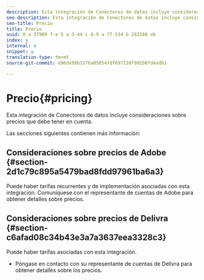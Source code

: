 ```yaml
---
description: Esta integración de Conectores de datos incluye consideraciones sobre precios que debe tener en cuenta.
seo-description: Esta integración de Conectores de datos incluye consideraciones sobre precios que debe tener en cuenta.
seo-title: Precio
title: Precio
uuid: 0 a 37989 f-e 5 a 3-44 c 6-9 a 77-534 b 282168 eb
index: y
internal: n
snippet: y
translation-type: tm+mt
source-git-commit: e96de98b3176a05654fdf697210f992b0fd4adb1

---
```



# Precio{#pricing}

Esta integración de Conectores de datos incluye consideraciones sobre precios que debe tener en cuenta.

Las secciones siguientes contienen más información:

## Consideraciones sobre precios de Adobe {#section-2d1c79c895a5479bad8fdd97961ba6a3}

Puede haber tarifas recurrentes y de implementación asociadas con esta integración. Comuníquese con el representante de cuentas de Adobe para obtener detalles sobre precios.

## Consideraciones sobre precios de Delivra {#section-c6afad08c34b43e3a7a3637eea3328c3}

Puede haber tarifas asociadas con esta integración.

* Póngase en contacto con su representante de cuentas de Delivra para obtener detalles sobre los precios.

